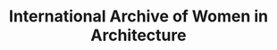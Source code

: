 ---
layout: repo
title: "International Archive of Women in Architecture"
id: 16537
permalink: repos/16537/
---